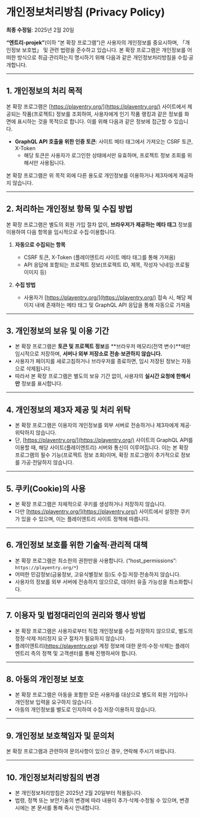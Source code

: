 # 개인정보처리방침 (Privacy Policy)

**최종 수정일**: 2025년 2월 20일

**“엔트리-projek”**(이하 “본 확장 프로그램”)은 사용자의 개인정보를 중요시하며, 「개인정보 보호법」 및 관련 법령을 준수하고 있습니다. 본 확장 프로그램은 개인정보를 어떠한 방식으로 취급·관리하는지 명시하기 위해 다음과 같은 개인정보처리방침을 수립·공개합니다.

---

## 1. 개인정보의 처리 목적
본 확장 프로그램은 [https://playentry.org/](https://playentry.org/) 사이트에서 제공되는 작품(프로젝트) 정보를 조회하여, 사용자에게 인기 작품 랭킹과 같은 정보를 화면에 표시하는 것을 목적으로 합니다. 이를 위해 다음과 같은 정보에 접근할 수 있습니다.

- **GraphQL API 호출을 위한 인증 토큰**: 사이트 메타 태그에서 가져오는 CSRF 토큰, X-Token  
  - 해당 토큰은 사용자가 로그인한 상태에서만 유효하며, 프로젝트 정보 조회를 위해서만 사용됩니다.

본 확장 프로그램은 위 목적 외에 다른 용도로 개인정보를 이용하거나 제3자에게 제공하지 않습니다.

---

## 2. 처리하는 개인정보 항목 및 수집 방법
본 확장 프로그램은 별도의 회원 가입 절차 없이, **브라우저가 제공하는 메타 태그** 정보를 이용하여 다음 항목을 임시적으로 수집·이용합니다.

1. **자동으로 수집되는 항목**  
   - CSRF 토큰, X-Token (플레이엔트리 사이트 메타 태그를 통해 가져옴)  
   - API 응답에 포함되는 프로젝트 정보(프로젝트 ID, 제목, 작성자 닉네임·프로필 이미지 등)

2. **수집 방법**  
   - 사용자가 [https://playentry.org/](https://playentry.org/) 접속 시, 해당 페이지 내에 존재하는 메타 태그 및 GraphQL API 응답을 통해 자동으로 가져옴

---

## 3. 개인정보의 보유 및 이용 기간
- 본 확장 프로그램은 **토큰 및 프로젝트 정보**를 **브라우저 메모리(전역 변수)**에만 임시적으로 저장하며, **서버나 외부 저장소로 전송·보관하지 않습니다.**  
- 사용자가 페이지를 새로고침하거나 브라우저를 종료하면, 임시 저장된 정보는 자동으로 삭제됩니다.  
- 따라서 본 확장 프로그램은 별도의 보유 기간 없이, 사용자의 **실시간 요청에 한해서만** 정보를 표시합니다.

---

## 4. 개인정보의 제3자 제공 및 처리 위탁
- 본 확장 프로그램은 이용자의 개인정보를 외부 서버로 전송하거나 제3자에게 제공·위탁하지 않습니다.  
- 단, [https://playentry.org/](https://playentry.org/) 사이트의 GraphQL API를 이용할 때, 해당 사이트(플레이엔트리) 서버와 통신이 이루어집니다. 이는 본 확장 프로그램의 필수 기능(프로젝트 정보 조회)이며, 확장 프로그램이 추가적으로 정보를 가공·전달하지 않습니다.

---

## 5. 쿠키(Cookie)의 사용
- 본 확장 프로그램은 자체적으로 쿠키를 생성하거나 저장하지 않습니다.  
- 다만 [https://playentry.org/](https://playentry.org/) 사이트에서 설정한 쿠키가 있을 수 있으며, 이는 플레이엔트리 사이트 정책에 따릅니다.

---

## 6. 개인정보 보호를 위한 기술적·관리적 대책
- 본 확장 프로그램은 최소한의 권한만을 사용합니다. (“host_permissions”: `https://playentry.org/*`)  
- 어떠한 민감정보(금융정보, 고유식별정보 등)도 수집·저장·전송하지 않습니다.  
- 사용자의 정보를 외부 서버에 전송하지 않으므로, 데이터 유출 가능성을 최소화합니다.

---

## 7. 이용자 및 법정대리인의 권리와 행사 방법
- 본 확장 프로그램은 사용자로부터 직접 개인정보를 수집·저장하지 않으므로, 별도의 정정·삭제·처리정지 요구 절차가 필요하지 않습니다.  
- 플레이엔트리(https://playentry.org) 계정 정보에 대한 문의·수정·삭제는 플레이엔트리 측의 정책 및 고객센터를 통해 진행하셔야 합니다.

---

## 8. 아동의 개인정보 보호
- 본 확장 프로그램은 아동을 포함한 모든 사용자를 대상으로 별도의 회원 가입이나 개인정보 입력을 요구하지 않습니다.  
- 아동의 개인정보를 별도로 인지하여 수집·저장·이용하지 않습니다.

---

## 9. 개인정보 보호책임자 및 문의처
본 확장 프로그램과 관련하여 문의사항이 있으신 경우, 연락해 주시기 바랍니다.

---

## 10. 개인정보처리방침의 변경
- 본 개인정보처리방침은 2025년 2월 20일부터 적용됩니다.  
- 법령, 정책 또는 보안기술의 변경에 따라 내용이 추가·삭제·수정될 수 있으며, 변경 시에는 본 문서를 통해 즉시 안내합니다.

